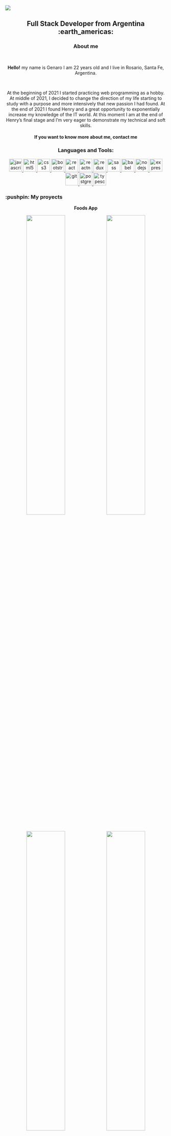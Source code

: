 <img src='https://user-images.githubusercontent.com/86481813/167486098-2627ff2a-86a1-4f28-9c43-735a2e5f94a1.gif'/>

<h2 align="center">
Full Stack Developer from Argentina :earth_americas:
</h2>
<h3 align="center">About me</h3>⁣
  <p align="center"><b>Hello!</b> my name is Genaro I am 22 years old and I live in Rosario, Santa Fe, Argentina.</p><br>
 <p align="center">At the beginning of 2021 I started practicing web programming as a hobby. At middle of 2021, I decided to change the direction of my life starting to study with a purpose and more intensively that new passion I had found. At the end of 2021 I found Henry and a great opportunity to exponentially increase my knowledge of the IT world. At this moment I am at the end of Henry’s final stage and I’m very eager to demonstrate my technical and soft skills.</p>
<h4 align="center">If you want to know more about me, contact me</h4>
<h3 align="center">Languages and Tools:</h3>
<p align="center">  <a href="https://developer.mozilla.org/en-US/docs/Web/JavaScript" target="_blank"> <img src="https://upload.wikimedia.org/wikipedia/commons/thumb/9/99/Unofficial_JavaScript_logo_2.svg/1024px-Unofficial_JavaScript_logo_2.svg.png" alt="javascript" width="40" height="40"/> </a> 
<a href="https://www.w3.org/html/" target="_blank"> <img src="https://upload.wikimedia.org/wikipedia/commons/thumb/3/38/HTML5_Badge.svg/600px-HTML5_Badge.svg.png" alt="html5" width="40" height="40"/> </a>
<a href="https://www.w3schools.com/css/" target="_blank"> <img src="https://cdn4.iconfinder.com/data/icons/social-media-logos-6/512/121-css3-512.png" alt="css3" width="40" height="40"/> </a> 
<a href="https://getbootstrap.com" target="_blank"> <img src="https://upload.wikimedia.org/wikipedia/commons/thumb/b/b2/Bootstrap_logo.svg/1024px-Bootstrap_logo.svg.png" alt="bootstrap" width="40" height="40"/> </a> 
<a href="https://reactjs.org/" target="_blank"> <img src="https://seeklogo.com/images/R/react-logo-7B3CE81517-seeklogo.com.png" alt="react" width="40" height="40"/> </a> 
<a href="https://reactnative.dev/" target="_blank"> <img src="https://reactnative.dev/img/header_logo.svg" alt="reactnative" width="40" height="40"/> </a> 
<a href="https://redux.js.org" target="_blank"> <img src="https://seeklogo.com/images/R/redux-logo-9CA6836C12-seeklogo.com.png" alt="redux" width="40" height="40"/> </a> <a href="https://sass-lang.com" target="_blank"> <img src="https://upload.wikimedia.org/wikipedia/commons/thumb/9/96/Sass_Logo_Color.svg/1280px-Sass_Logo_Color.svg.png" alt="sass" width="40" height="40"/> </a>
<a href="https://babeljs.io/" target="_blank"> <img src="https://cdn.icon-icons.com/icons2/2415/PNG/512/babel_original_logo_icon_146634.png" alt="babel" width="40" height="40"/> </a>
<a href="https://nodejs.org" target="_blank"> <img src="https://cdn.icon-icons.com/icons2/2107/PNG/512/file_type_node_icon_130301.png" alt="nodejs" height="40"/> </a>
<a href="https://expressjs.com" target="_blank"> <img src="https://i.cloudup.com/zfY6lL7eFa-3000x3000.png" alt="express" height="40"/> </a> 
<a href="https://git-scm.com/" target="_blank"> <img src="https://www.vectorlogo.zone/logos/git-scm/git-scm-icon.svg" alt="git" width="40" height="40"/> </a> 
<a href="https://www.postgresql.org" target="_blank"> <img src="https://upload.wikimedia.org/wikipedia/commons/thumb/2/29/Postgresql_elephant.svg/1200px-Postgresql_elephant.svg.png" alt="postgresql" width="40" height="40"/> </a> 
<a href="https://www.typescriptlang.org/" target="_blank"> <img src="https://upload.wikimedia.org/wikipedia/commons/thumb/4/4c/Typescript_logo_2020.svg/1200px-Typescript_logo_2020.svg.png" alt="typescript" width="40" height="40"/> </a>
<h3>:pushpin: My proyects</h3>
<p align="center"><b>Foods App</b></p>
<p align="center">
<a href='https://foods-page.vercel.app/'/><img src='https://user-images.githubusercontent.com/86481813/169378407-647857a7-1a91-4c4c-ba49-42c3ff19418c.png' width='49%'/></a>
<a href="https://foods-page.vercel.app/"><img src='https://user-images.githubusercontent.com/86481813/169379874-0028faf7-a5f6-4039-9317-9d5cb329ea08.png' width='49%'/></a>
</p>
<p align="center">
<a href='https://foods-page.vercel.app/'/><img src='https://user-images.githubusercontent.com/86481813/169432270-7bbbe524-2385-4635-b393-9ebfbfb1f719.png' width='49%'/></a>
<a href="https://foods-page.vercel.app/"><img src='https://user-images.githubusercontent.com/86481813/169432321-7b6cd812-e011-4bb3-95f3-124d47b8d170.png' width='49%'/></a>
</p>
<p align="center"><b>Markets Center</b></p>
<p align="center">
<a href='https://markets-center.vercel.app/'/><img src='https://user-images.githubusercontent.com/86481813/168861669-26076838-33c5-49cb-a8e1-21c00493d3c6.png' width='49%'/></a>
<a href='https://markets-center.vercel.app/'/><img src='https://user-images.githubusercontent.com/86481813/168862498-2c85b7e8-2314-413e-a3f3-3cddc029bd85.png' width='49%'/></a>
</p>
<p align="center">
<a href='https://markets-center.vercel.app/' width='30%'/><img src='https://user-images.githubusercontent.com/86481813/168863677-74c6c518-860d-4f5f-b781-cf238fb169b0.png' width='49%'/></a>
<a href='https://markets-center.vercel.app/' width='30%'/><img src='https://user-images.githubusercontent.com/86481813/168863917-8f3c8acd-3894-4f8a-98a8-c50532905bfd.png' width='49%'/></a>
</p>
<h2 align="left">:blush: Connect with me:</h2>

[![Linkedin Badge](https://img.shields.io/badge/LinkedIn-0077B5?style=for-the-badge&logo=linkedin&logoColor=white)](https://www.linkedin.com/in/genarobercini/)
[![Gmail Badge](https://img.shields.io/badge/Gmail-D14836?style=for-the-badge&logo=gmail&logoColor=white)](mailto:bercinigenaro@gmail.com)
[![Whatsapp Badge](https://img.shields.io/badge/WhatsApp-25D366?style=for-the-badge&logo=whatsapp&logoColor=white)](https://wa.me/5493413029601)

